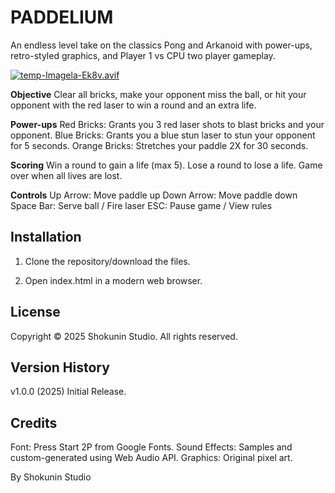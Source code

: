# PADDELIUM

An endless level take on the classics Pong and Arkanoid with power-ups, retro-styled graphics, and Player 1 vs CPU two player gameplay.

[![temp-Imagela-Ek8v.avif](https://i.postimg.cc/Hsdfsjxp/temp-Imagela-Ek8v.avif)](https://postimg.cc/G9gMXLGN)

**Objective**
Clear all bricks, make your opponent miss the ball, or hit your opponent with the red laser to win a round and an extra life.

**Power-ups**
Red Bricks: Grants you 3 red laser shots to blast bricks and your opponent.
Blue Bricks: Grants you a blue stun laser to stun your opponent for 5 seconds.
Orange Bricks: Stretches your paddle 2X for 30 seconds.

**Scoring**
Win a round to gain a life (max 5).
Lose a round to lose a life.
Game over when all lives are lost.

**Controls**
Up Arrow: Move paddle up
Down Arrow: Move paddle down
Space Bar: Serve ball / Fire laser
ESC: Pause game / View rules

## Installation

1. Clone the repository/download the files.

2. Open index.html in a modern web browser.

## License

Copyright © 2025 Shokunin Studio. All rights reserved.

## Version History

v1.0.0 (2025) Initial Release.

## Credits

Font: Press Start 2P from Google Fonts.
Sound Effects: Samples and custom-generated using Web Audio API.
Graphics: Original pixel art.

By Shokunin Studio

